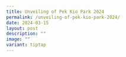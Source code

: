 ```yaml
---
title: Unveiling of Pek Kio Park 2024
permalink: /unveiling-of-pek-kio-park-2024/
date: 2024-03-15
layout: post
description: ""
image: ""
variant: tiptap
---
```

